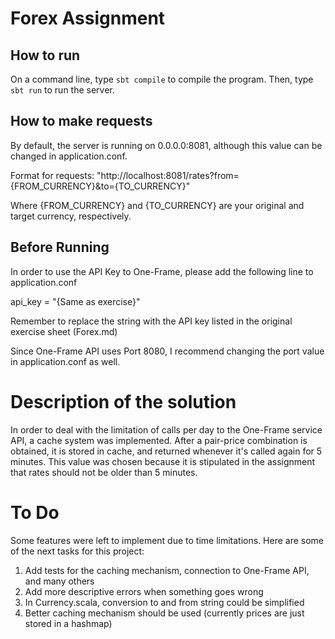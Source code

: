 # Forex Assignment

## How to run
On a command line, type `sbt compile` to compile the program. Then, type `sbt run` to run the server. 

## How to make requests
By default, the server is running on 0.0.0.0:8081, although this value can be changed in application.conf.

Format for requests: "http://localhost:8081/rates?from={FROM_CURRENCY}&to={TO_CURRENCY}"

Where {FROM_CURRENCY} and {TO_CURRENCY} are your original and target currency, respectively.

## Before Running
In order to use the API Key to One-Frame, please add the following line to application.conf

api_key = "{Same as exercise}"

Remember to replace the string with the API key listed in the original exercise sheet (Forex.md)

Since One-Frame API uses Port 8080, I recommend changing the port value in application.conf as well.

# Description of the solution
In order to deal with the limitation of calls per day to the One-Frame service API, a cache system was implemented. After a pair-price combination is obtained, it is stored in cache, and returned whenever it's called again for 5 minutes. This value was chosen because it is stipulated in the assignment that rates should not be older than 5 minutes.

# To Do
Some features were left to implement due to time limitations. Here are some of the next tasks for this project:
1. Add tests for the caching mechanism, connection to One-Frame API, and many others
2. Add more descriptive errors when something goes wrong
3. In Currency.scala, conversion to and from string could be simplified
4. Better caching mechanism should be used (currently prices are just stored in a hashmap)
